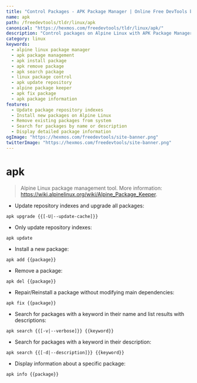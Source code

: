 ```yaml
---
title: "Control Packages - APK Package Manager | Online Free DevTools by Hexmos"
name: apk
path: /freedevtools/tldr/linux/apk
canonical: "https://hexmos.com/freedevtools/tldr/linux/apk/"
description: "Control packages on Alpine Linux with APK Package Manager. Easily update, install, remove and search packages on your system. Free online tool, no registration required."
category: linux
keywords:
  - alpine linux package manager
  - apk package management
  - apk install package
  - apk remove package
  - apk search package
  - linux package control
  - apk update repository
  - alpine package keeper
  - apk fix package
  - apk package information
features:
  - Update package repository indexes
  - Install new packages on Alpine Linux
  - Remove existing packages from system
  - Search for packages by name or description
  - Display detailed package information
ogImage: "https://hexmos.com/freedevtools/site-banner.png"
twitterImage: "https://hexmos.com/freedevtools/site-banner.png"
---
```


# apk

> Alpine Linux package management tool.
> More information: <https://wiki.alpinelinux.org/wiki/Alpine_Package_Keeper>.

- Update repository indexes and upgrade all packages:

`apk upgrade {{[-U|--update-cache]}}`

- Only update repository indexes:

`apk update`

- Install a new package:

`apk add {{package}}`

- Remove a package:

`apk del {{package}}`

- Repair/Reinstall a package without modifying main dependencies:

`apk fix {{package}}`

- Search for packages with a keyword in their name and list results with descriptions:

`apk search {{[-v|--verbose]}} {{keyword}}`

- Search for packages with a keyword in their description:

`apk search {{[-d|--description]}} {{keyword}}`

- Display information about a specific package:

`apk info {{package}}`
